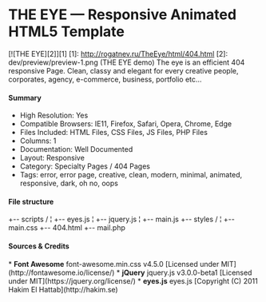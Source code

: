 # THE EYE — Responsive Animated HTML5 Template
[![THE EYE][2]][1]
  [1]: http://rogatnev.ru/TheEye/html/404.html
  [2]: dev/preview/preview-1.png (THE EYE demo)
The eye is an efficient 404 responsive Page. Clean, classy and elegant for every creative people, corporates, agency, e-commerce, business, portfolio etc…<br>

<h4>Summary</h4>
<ul>
  <li>High Resolution: Yes</li>
  <li>Compatible Browsers: IE11, Firefox, Safari, Opera, Chrome, Edge</li>
  <li>Files Included: HTML Files, CSS Files, JS Files, PHP Files</li>
  <li>Columns: 1</li>
  <li>Documentation: Well Documented</li>
  <li>Layout: Responsive</li>
  <li>Category: Specialty Pages / 404 Pages</li>
  <li>Tags: error, error page, creative, clean, modern, minimal, animated, responsive, dark, oh no, oops</li>
</ul>

<h4>File structure</h4>
    +-- scripts /
    ¦	+-- eyes.js
    ¦	+-- jquery.js
    ¦	+-- main.js
    +-- styles /
    ¦    +-- main.css
    +-- 404.html
    +-- mail.php
    
<h4>Sources & Credits</h4>
* <strong>Font Awesome</strong>  
		font-awesome.min.css v4.5.0  
		[Licensed under MIT](http://fontawesome.io/license/)
* <strong>jQuery</strong>  
		jquery.js v3.0.0-beta1  
		[Licensed under MIT](https://jquery.org/license/)
* <strong>eyes.js</strong>  
		eyes.js  
		[Copyright (C) 2011 Hakim El Hattab](http://hakim.se)
